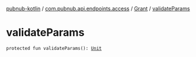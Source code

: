 [pubnub-kotlin](../../index.md) / [com.pubnub.api.endpoints.access](../index.md) / [Grant](index.md) / [validateParams](./validate-params.md)

# validateParams

`protected fun validateParams(): `[`Unit`](https://kotlinlang.org/api/latest/jvm/stdlib/kotlin/-unit/index.html)